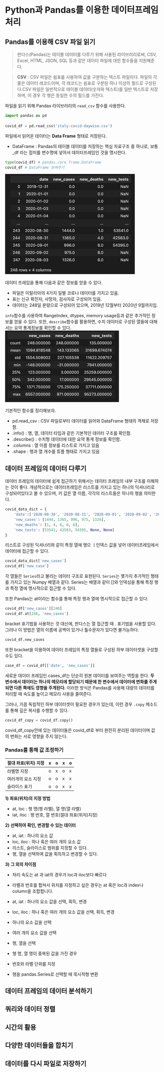 # Python과 Pandas를 이용한 데이터프레임 처리

## Pandas를 이용해 CSV 파일 읽기
> 판다스(Pandas)는 테이블 데이터를 다루기 위해 사용된 라이브러리로써, CSV, Excel, HTML, JSON, SQL 등과 같은 데이터 파일에 대한 함수들을 지원해준다.

> **CSV** : CSV 파일은 쉼표를 사용하여 값을 구분하는 텍스트 파일이다. 파일의 각 줄은 데이터 레코드이며, 각 레코드는 쉼표로 구분된 하나 이상의 필드로 구성된다.CSV 파일은 일반적으로 테이블 데이터(숫자와 텍스트)를 일반 텍스트로 저장하며, 이 경우 각 행은 동일한 수의 필드를 가진다.

파일을 읽기 위해 Pandas 라이브러리의 `read_csv` 함수를 사용한다.
```python
import pandas as pd

covid_df = pd.read_csv('italy-covid-daywise.csv')
```
파일에서 읽어온 데이터는 **Data Frame** 형태로 저장된다.
* DataFrame : Pandas의 테이블 데이터를 저장하는 핵심 자료구조 중 하나로, 보통 _df 라는 접미를 변수명에 넣어서 데이터프레임인 것을 명시한다.

``` python
type(covid_df) # pandas.core.frame.DataFrame
covid_df # DataFrame 보여주기
```
![pandas_01](/image/pandas_01.png)

데이터 프레임을 통해 다음과 같은 정보를 얻을 수 있다.
- 파일은 이탈리아의 4가지 일별 코로나 데이터를 가지고 있음.
 - 표는 신규 확진자, 사망자, 검사자로 구성되어 있음.
 - 데이터는 248일 분량으로 구성되어 있으며, 2019년 12월부터 2020년 9월까지임.
 
 `info`함수를 사용하여 RangeIndex, dtypes, memory usage등과 같은 추가적인 정보를 얻을 수 있다. 또한, `describe`함수를 활용하면, 수치 데이터로 구성된 열들에 대해서는 요약 통계정보를 확인할 수 있다.
![pandas_02](/image/pandas_02.png)

기본적인 함수를 정리해보자.
- pd.read_csv : CSV 파일로부터 데이터를 읽어와 DataFrame 형태의 객채로 저장함.
- .info() : 행, 열, 데이터 타입과 같은 기본적인 데이터 구조를 확인함.
- .describe() : 수치형 데이터에 대한 요약 통계 정보를 확인함.
- .columns : 열 이름 정보를 리스트로 가지고 있음
- .shape : 행과 열 개수를 튜플 형태로 가지고 있음

## 데이터 프레임의 데이터 다루기
데이터 프레임의 데이터에 쉽게 접근하기 위해서는 데이터 프레임의 내부 구조를 이해하는 것이 좋다. 
개념적으로는 데이터프레임은 리스트를 가지고 있는 하나의 딕셔너리로 구성되어있다고 불 수 있으며, 키 값은 열 이름, 각각의 리스트들은 하나의 행을 의미한다.
``` python
covid_data_dict = {
    'date':['2020-08-30', '2020-08-31', '2020-09-01', '2020-09-02', '2020-09-03'],
    'new_cases': [1444, 1365, 996, 975, 1326],
    'new_deaths': [1, 4, 6, 8, 6],
    'new_tests': [53541, 42583, 54395, None, None]
}
```
리스트로 구성된 딕셔너리와 같이 특정 열에 행으 ㅣ인덱스 값을 넣어 데이터프레임에서 데이터에 접근할 수 있다.
``` python
covid_data_dict['new_cases']
covid_df['new_case']
``` 
각 열들은 `Series`라고 불리는 데이터 구조로 표현된다. `Series`는 몇가지 추가적인 형태를 가지고 있는 Numpy 배열과 같다.
Series는 배열과 같이 []와 인덱싱을 통해 특정 행과 특정 열에 명시적으로 접근할 수 있다. 

또한 Pandas는 at이라는 함수를 통해 특정 행과 열에 명시적으로 접근할 수 있다.
``` python
covid_df['new_cases'][240]
covid_df.at[246, 'new_cases']
```
bracket 표기법을 사용하는 것 대신에, 판다스는 열 접근할 때 . 표기법을 사용할 있다. 그러나 이 방법은 열의 이름에 공백이 있거나 틀수문자가 있다면 불가능하다.
``` python
covid_df.new_cases
```
또한 bracket을 이용하여 데이터 프레임의 특정 열들로 구성된 하부 데이터셋을 구성할 수도 있다.
``` python
case_df = covid_df[['date', 'new_cases']]
```
새로운 데이터 프레임인 cases_df는 단순히 원본 데이터를 보여주는 역할을 한다. **두 변수에서 데이터는 하나의 메모리에 할당되기 때문에 한 변수에서 데이터에 변화를 주게 되면 다른 쪽에도 영향을 주게된다.** 이러한 방식은 Pandas를 사용해 대량의 데이터를 처리할 때 속도를 높이고 메모리 사용을 줄여준다.

그러나, 가끔 독립적인 하부 데이터셋이 필요한 경우가 있는데, 이런 경우 `.copy` 메소드를 통해 깊은 복사를 수행할 수 있다.
``` python
covid_df_copy = covid_df.copy()
```
covid_df_copy안에 있는 데이터들은 covid_df로 부터 완전히 분리된 데이터이며 값의 변화는 서로 영향을 주지 않는다.
### Pandas를 통해 값 조정하기
| 절대 좌표(위치) 지정 | x | o | x  | o  |
| --- | --- | --- | --- | --- |
| 라벨명 지정 | o | x | o | x |
| 여러개의 요소 지정 | o | o | x | x |
| 슬라이스 표기 | o | o | x | x |

**1) 좌표(위치)의 지정 방법**

- at, loc : 행 명(행 라벨), 열 명(열 라벨)
- iat, iloc : 행 번호, 열 번호(절대 좌표(위치)지정)

**2) 선택하여 확인, 변경할 수 있는 데이터**

- at, iat : 하나의 요소 값
- loc, iloc : 하나 혹은 여러 개의 요소 값
- 리스트, 슬라이스로 범위를 지정할 수 있다.
- 행, 열을 선택하여 값을 획득하고 변경할 수 있다.

**3) 그 외의 차이점**

- 처리 속도는 at 과 iat의 경우가 loc과 iloc보다 빠르다
- 라벨과 번호를 합쳐서 위치를 지정하고 싶은 경우는 at 혹은 loc과 index나 column을 조합합니다.

- at, iat : 하나의 요소 값을 선택, 획득, 변경
- loc, iloc : 하나 혹은 여러 개의 요소 값을 선택, 획득, 변경
- 하나의 요소 값을 선택
- 여러 개의 요소 값을 선택
- 행, 열을 선택
- 행 명, 열 명이 중복된 값을 가진 경우
- 번호와 라벨 단위를 지정
- 행을 pandas.Series로 선택할 때 묵시적형 변환



## 데이터 프레임의 데이터 분석하기

## 쿼리와 데이터 정렬

## 시간의 활용

## 다양한 데이터들을 합치기

## 데이터를 다시 파일로 저장하기
